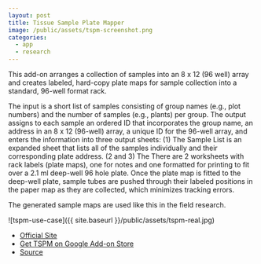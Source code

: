 ```yaml
---
layout: post
title: Tissue Sample Plate Mapper
image: /public/assets/tspm-screenshot.png
categories:
  - app
  - research
---
```


This add-on arranges a collection of samples into an 8 x 12 (96 well) array and creates labeled, hard-copy plate maps for sample collection into a standard, 96-well format rack.

The input is a short list of samples consisting of group names (e.g., plot numbers) and the number of samples (e.g., plants) per group. The output assigns to each sample an ordered ID that incorporates the group name, an address in an 8 x 12 (96-well) array, a unique ID for the 96-well array, and enters the information into three output sheets: (1) The Sample List is an expanded sheet that lists all of the samples individually and their corresponding plate address.  (2 and 3) The There are 2 worksheets with rack labels (plate maps), one for notes and one formatted for printing to fit over a 2.1 ml deep-well 96 hole plate. Once the plate map is fitted to the deep-well plate, sample tubes are pushed through their labeled positions in the paper map as they are collected, which minimizes tracking errors.

The generated sample maps are used like this in the field research.

![tspm-use-case]({{ site.baseurl }}/public/assets/tspm-real.jpg)

- <a href="https://vollbrechtlab.gdcb.iastate.edu/tools/tissue-sample-plate-mapper/" target="_blank">Official Site</a>
- <a href="https://chrome.google.com/webstore/detail/tissue-sample-plate-mappe/ebeeegjifkdamoiilhcgagdmbbpdgfkc?utm_source=permalink" target="_blank">Get TSPM on Google Add-on Store</a>
- <a href="https://github.com/vollbrechtlab/Tissue-Sample-Plate-Mapper" target="_blank">Source</a>
